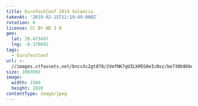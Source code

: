 ```yaml
---
title: EuroTestConf 2019 Valencia
takenAt: '2019-02-15T12:19:49.000Z'
rotation: 0
license: CC BY-ND 3.0
geo:
  lat: 39.473497
  lng: -0.370092
tags:
  - EuroTestConf
url: >-
  //images.ctfassets.net/bncv3c2gt878/2VmfNK7gUZLkMIG8eIcNxz/be730b9bbe3cddaebb4383e98233559e/eurotestconf-2019-valencia_40230829253_o
size: 1003993
image:
  width: 1586
  height: 2820
contentType: image/jpeg
---
```


